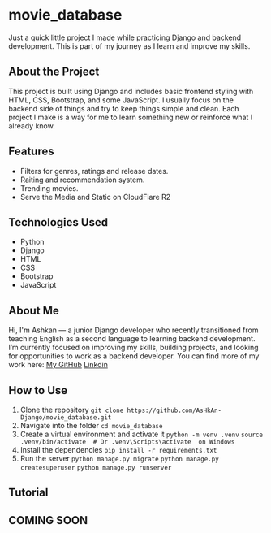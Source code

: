 # movie_database

Just a quick little project I made while practicing Django and backend development.
This is part of my journey as I learn and improve my skills.

## About the Project

This project is built using Django and includes basic frontend styling with HTML, CSS, Bootstrap, and some JavaScript.
I usually focus on the backend side of things and try to keep things simple and clean.
Each project I make is a way for me to learn something new or reinforce what I already know.

## Features

- Filters for genres, ratings and release dates.
- Raiting and recommendation system.
- Trending movies.
- Serve the Media and Static on CloudFlare R2


## Technologies Used

- Python
- Django
- HTML
- CSS
- Bootstrap
- JavaScript

## About Me

Hi, I'm Ashkan — a junior Django developer who recently transitioned from teaching English as a second language to learning backend development.
I’m currently focused on improving my skills, building projects, and looking for opportunities to work as a backend developer.
You can find more of my work here: [My GitHub](https://github.com/AsHkAn-Django)
[Linkdin](in/ashkan-ahrari-146080150)

## How to Use

1. Clone the repository
   `git clone https://github.com/AsHkAn-Django/movie_database.git`
2. Navigate into the folder
   `cd movie_database`
3. Create a virtual environment and activate it
   `python -m venv .venv`
   `source .venv/bin/activate  # Or .venv\Scripts\activate  on Windows`
4. Install the dependencies
   `pip install -r requirements.txt`
5. Run the server
   `python manage.py migrate`
   `python manage.py createsuperuser`
   `python manage.py runserver`

## Tutorial
COMING SOON
---
